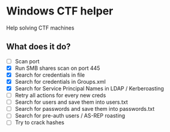 # Windows CTF helper

Help solving CTF machines

## What does it do?

 - [ ] Scan port
 - [x] Run SMB shares scan on port 445
 - [x] Search for credentials in file
 - [x] Search for credentials in Groups.xml
 - [x] Search for Service Principal Names in LDAP / Kerberoasting
 - [ ] Retry all actions for every new creds
 - [ ] Search for users and save them into users.txt
 - [ ] Search for passwords and save them into passwords.txt
 - [ ] Search for pre-auth users / AS-REP roasting
 - [ ] Try to crack hashes
